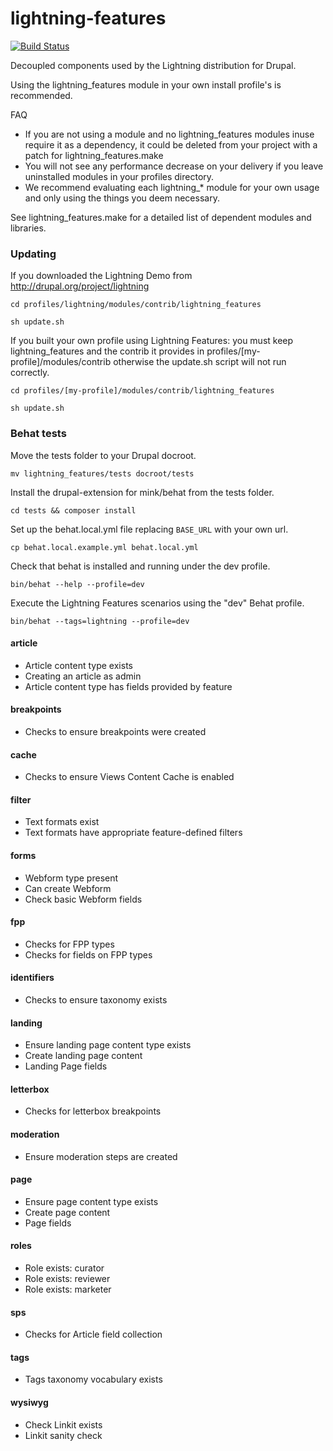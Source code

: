 lightning-features
==================
[![Build Status](https://travis-ci.org/acquia/lightning-features.svg?branch=7.x-1.x)](https://travis-ci.org/acquia/lightning-features)

Decoupled components used by the Lightning distribution for Drupal.

Using the lightning_features module in your own install profile's is recommended.

FAQ

- If you are not using a module and no lightning_features modules inuse require it as a dependency, it could be deleted from your project with a patch for lightning_features.make
- You will not see any performance decrease on your delivery if you leave uninstalled modules in your profiles directory.
- We recommend evaluating each lightning_* module for your own usage and only using the things you deem necessary.

See lightning_features.make for a detailed list of dependent modules and libraries.

### Updating
If you downloaded the Lightning Demo from http://drupal.org/project/lightning

`cd profiles/lightning/modules/contrib/lightning_features`

`sh update.sh`

If you built your own profile using Lightning Features: you must keep lightning_features and the contrib it provides in profiles/[my-profile]/modules/contrib otherwise the update.sh script will not run correctly.

`cd profiles/[my-profile]/modules/contrib/lightning_features`

`sh update.sh`

### Behat tests

Move the tests folder to your Drupal docroot.

  ``mv lightning_features/tests docroot/tests``

Install the drupal-extension for mink/behat from the tests folder.

  ``cd tests && composer install``

Set up the behat.local.yml file replacing ``BASE_URL`` with your own url.

  ``cp behat.local.example.yml behat.local.yml``

Check that behat is installed and running under the dev profile.

  ``bin/behat --help --profile=dev``

Execute the Lightning Features scenarios using the "dev" Behat profile.

  ``bin/behat --tags=lightning --profile=dev``

#### article

* Article content type exists
* Creating an article as admin
* Article content type has fields provided by feature

#### breakpoints

* Checks to ensure breakpoints were created

#### cache

* Checks to ensure Views Content Cache is enabled

#### filter

* Text formats exist
* Text formats have appropriate feature-defined filters

#### forms

* Webform type present
* Can create Webform
* Check basic Webform fields

#### fpp

* Checks for FPP types
* Checks for fields on FPP types

#### identifiers

* Checks to ensure taxonomy exists

#### landing

* Ensure landing page content type exists
* Create landing page content
* Landing Page fields

#### letterbox

* Checks for letterbox breakpoints

#### moderation

* Ensure moderation steps are created

#### page

* Ensure page content type exists
* Create page content
* Page fields

#### roles

* Role exists: curator
* Role exists: reviewer
* Role exists: marketer

#### sps

* Checks for Article field collection

#### tags
* Tags taxonomy vocabulary exists

#### wysiwyg

* Check Linkit exists
* Linkit sanity check
